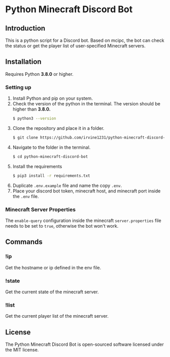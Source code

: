 # Python Minecraft Discord Bot

## Introduction

This is a python script for a Discord bot. Based on mcipc, the bot can check the status or get the player list of user-specified Minecraft servers.

## Installation

Requires Python **3.8.0** or higher.

### Setting up

1. Install Python and pip on your system.
2. Check the version of the python in the terminal. The version should be higher than **3.8.0.**
    ```bash
    $ python3 --version
    ```
3. Clone the repository and place it in a folder.
    ```bash
	$ git clone https://github.com/irvine1231/python-minecraft-discord-bot.git
	```
3. Navigate to the folder in the terminal.
    ```bash
    $ cd python-minecraft-discord-bot
    ```
4. Install the requirements
    ```bash
    $ pip3 install -r requirements.txt
    ```
5. Duplicate `.env.example` file and name the copy `.env`.
6. Place your discord bot token, minecraft host, and minecraft port inside the `.env` file.

### Minecraft Server Properties

The `enable-query` configuration inside the minecraft `server.properties` file needs to be set to `true`, otherwise the bot won't work.

## Commands

### !ip

Get the hostname or ip defined in the env file.

### !state

Get the current state of the minecraft server.

### !list

Get the current player list of the minecraft server.

## License

The Python Minecraft Discord Bot is open-sourced software licensed under the MIT license.